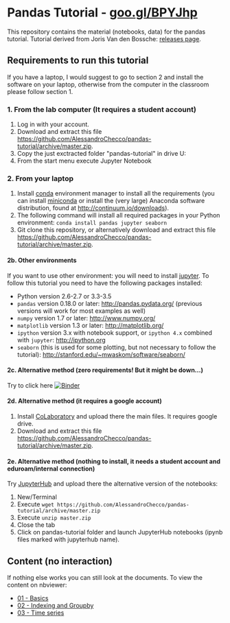 # Pandas Tutorial - [goo.gl/BPYJhp](goo.gl/BPYJhp)

This repository contains the material (notebooks, data) for the pandas tutorial. Tutorial derived from Joris Van den Bossche: [releases page](https://github.com/jorisvandenbossche/pandas-tutorial/releases).

## Requirements to run this tutorial

If you have a laptop, I would suggest to go to section 2 and install the software on your laptop, otherwise from the computer in the classroom please follow section 1.

### 1. From the lab computer (It requires a student account)

1. Log in with your account.
2. Download and extract this file https://github.com/AlessandroChecco/pandas-tutorial/archive/master.zip.
3. Copy the just exctracted folder "pandas-tutorial" in drive U:
4. From the start menu execute Jupyter Notebook

### 2. From your laptop

1. Install [conda](http://conda.pydata.org/docs/intro.html) environment manager to install all the requirements 
(you can install [miniconda](http://conda.pydata.org/miniconda.html) or install the (very large) Anaconda software
distribution, found at http://continuum.io/downloads).
2. The following command will install all required packages in your Python environment:
`conda install pandas jupyter seaborn`
3. Git clone this repository, or alternatively download and extract this file https://github.com/AlessandroChecco/pandas-tutorial/archive/master.zip.

#### 2b. Other environments

If you want to use other environment: you will need to install [jupyter](http://jupyter.readthedocs.io/en/latest/install.html).
To follow this tutorial you need to have the following packages installed:

- Python version 2.6-2.7 or 3.3-3.5
- `pandas` version 0.18.0 or later: http://pandas.pydata.org/ (previous versions will work for most examples as well)
- `numpy` version 1.7 or later: http://www.numpy.org/
- `matplotlib` version 1.3 or later: http://matplotlib.org/
- `ipython` version 3.x with notebook support, or `ipython 4.x` combined with `jupyter`: http://ipython.org
- `seaborn` (this is used for some plotting, but not necessary to follow the tutorial): http://stanford.edu/~mwaskom/software/seaborn/

#### 2c. Alternative method (zero requirements! But it might be down...)

Try to click here [![Binder](http://mybinder.org/badge.svg)](http://mybinder.org:/repo/alessandrochecco/pandas-tutorial)

#### 2d. Alternative method (it requires a google account)

1. Install [CoLaboratory](http://colaboratory.jupyter.org/welcome/) and upload there the main files. It requires google drive.
2. Download and extract this file https://github.com/AlessandroChecco/pandas-tutorial/archive/master.zip.

#### 2e. Alternative method (nothing to install, it needs a student account and eduroam/internal connection)

Try [JupyterHub](https://jupyter.shef.ac.uk) and upload there the alternative version of the notebooks:

1. New/Terminal
2. Execute `wget https://github.com/AlessandroChecco/pandas-tutorial/archive/master.zip`
3. Execute `unzip master.zip`
4. Close the tab
5. Click on pandas-tutorial folder and launch JupyterHub notebooks (ipynb files marked with jupyterhub name).

## Content (no interaction)

If nothing else works you can still look at the documents. To view the content on nbviewer:

- [01 - Basics](https://github.com/AlessandroChecco/pandas-tutorial/blob/master/Pandas%20tutorial%20-%20part%201.ipynb)
- [02 - Indexing and Groupby](https://github.com/AlessandroChecco/pandas-tutorial/blob/master/Pandas%20tutorial%20-%20part%202.ipynb)
- [03 - Time series](https://github.com/AlessandroChecco/pandas-tutorial/blob/master/Pandas%20tutorial%20-%20part%203.ipynb)
